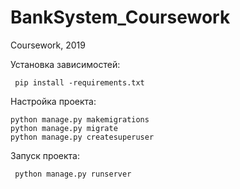 # BankSystem_Coursework
Coursework, 2019

Установка зависимостей:
```
 pip install -requirements.txt
 ```
Настройка проекта:
```
python manage.py makemigrations
python manage.py migrate
python manage.py createsuperuser
 ```

Запуск проекта:
```
 python manage.py runserver
 ```